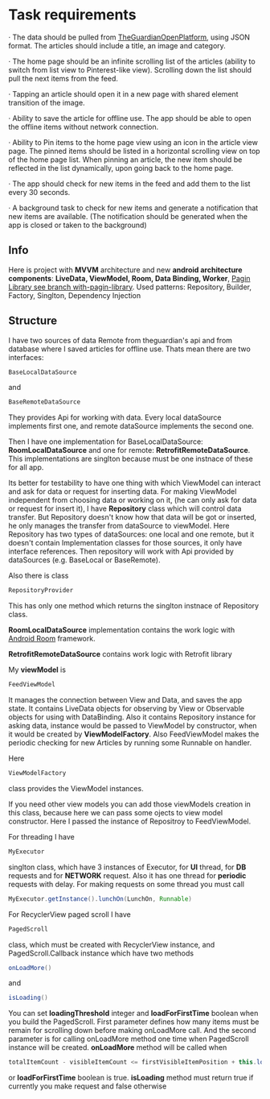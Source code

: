 # Task requirements

·  The data should be pulled from [TheGuardianOpenPlatform](http://open-platform.theguardian.com/documentation/search), using JSON format. The articles should include a title, an image and category.

·  The home page should be an infinite scrolling list of the articles (ability to switch from list view to Pinterest-like view). Scrolling down the list should pull the next items from the feed.

·  Tapping an article should open it in a new page with shared element transition of the image.

·  Ability to save the article for offline use. The app should be able to open the offline items without network connection.

·  Ability to Pin items to the home page view using an icon in the article view page. The pinned items should be listed in a horizontal scrolling view on top of the home page list. When pinning an article, the new item should be reflected in the list dynamically, upon going back to the home page.

·  The app should check for new items in the feed and add them to the list every 30 seconds.

·  A background task to check for new items and generate a notification that new items are available. (The notification should be generated when the app is closed or taken to the background)

## Info

Here is project with **MVVM** architecture and new **android architecture components**: **LiveData, ViewModel, Room, Data Binding, Worker**, [Pagin Library see branch with-pagin-library](https://github.com/LevonVardanyan/SoloLearnTest/tree/with-paging-library).
Used patterns: Repository, Builder, Factory, Singlton, Dependency Injection

## Structure

I have two sources of data Remote from theguardian's api and from database where I saved articles for offline use.
Thats mean there are two interfaces:
```Java
BaseLocalDataSource
```
and
```Java
BaseRemoteDataSource
```
They provides Api for working with data. Every local dataSource implements first one, and remote dataSource implements the second one.

Then I have one implementation for BaseLocalDataSource: **RoomLocalDataSource** and one for remote: **RetrofitRemoteDataSource**.
This implementations are singlton because must be one instnace of these for all app.

Its better for testability to have one thing with which ViewModel can interact and ask for data or request for inserting data. For making ViewModel independent from choosing data or working on it, (he can only ask for data or request for insert it), I have **Repository** class which will control data transfer.
But Repository doesn't know how that data will be got or inserted, he only manages the transfer from dataSource to viewModel. Here Repository has two types of dataSources: one local and one remote, but it doesn't contain Implementation classes for those sources, it only have interface references. Then repository will work with Api provided by dataSources (e.g. BaseLocal or BaseRemote).

Also there is class
```Java
RepositoryProvider
```
This has only one method which returns the singlton instnace of Repository class. 

**RoomLocalDataSource** implementation contains the work logic with [Android Room](https://developer.android.com/training/data-storage/room/index.html) framework.

**RetrofitRemoteDataSource** contains work logic with Retrofit library

My **viewModel** is 
```Java
FeedViewModel
```
It manages the connection between View and Data, and saves the app state. It contains LiveData objects for observing by View or Observable objects for using with DataBinding. Also it contains Repository instance for asking data, instance would be passed to ViewModel by constructor, when it would be created by **ViewModelFactory**. 
Also FeedViewModel makes the periodic checking for new Articles by running some Runnable on handler.

Here 
```Java
ViewModelFactory
```
class provides the ViewModel instances.

If you need other view models you can add those viewModels creation in this class, because here we can pass some ojects to view model constructor. Here I passed the instance of Repositroy to FeedViewModel.

For threading I have 
```Java
MyExecutor
```
singlton class, which have 3 instances of Executor, for **UI** thread, for **DB** requests and for **NETWORK** request. Also it has one thread for **periodic** requests with delay. For making requests on some thread you must call 
```Java
MyExecutor.getInstance().lunchOn(LunchOn, Runnable)
```
For RecyclerView paged scroll I have 
```Java
PagedScroll
```
class, which must be created with RecyclerView instance, and PagedScroll.Callback instance which have two methods 
```Java
onLoadMore()
```
and 
```Java
isLoading()
```
You can set **loadingThreshold** integer  and **loadForFirstTime** boolean when you build the PagedScroll.
First parameter defines how many items must be remain for scrolling down before making onLoadMore call. And the second parameter is for calling onLoadMore method one time when PagedScroll instance will be created.
**onLoadMore** method will be called when 
```Java
totalItemCount - visibleItemCount <= firstVisibleItemPosition + this.loadingThreshold
```
or **loadForFirstTime** boolean is true. **isLoading** method must return true if currently you make request and false otherwise
